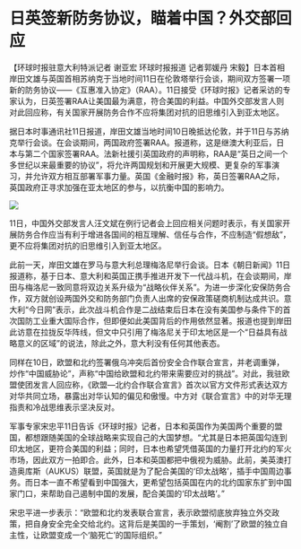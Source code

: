 # 日英签新防务协议，瞄着中国？外交部回应

【环球时报驻意大利特派记者 谢亚宏 环球时报报道 记者郭媛丹
宋毅】日本首相岸田文雄与英国首相苏纳克于当地时间11日在伦敦塔举行会谈，期间双方签署一项新的防务协议——《互惠准入协定》（RAA）。11日接受《环球时报》记者采访的专家认为，日英签署RAA让美国最为满意，符合美国的利益。中国外交部发言人则对此回应称，有关国家开展防务合作不应将集团对抗的旧思维引入到亚太地区。

据日本时事通讯社11日报道，岸田文雄当地时间10日晚抵达伦敦，并于11日与苏纳克举行会谈。在会谈期间，两国政府签署RAA。报道称，这是继澳大利亚后，日本与第二个国家签署RAA。法新社援引英国政府的声明称，RAA是“英日之间一个多世纪以来最重要的协议”，将允许两国规划和开展更大规模、更复杂的军事演习，并允许双方相互部署军事力量。英国《金融时报》称，英日签署RAA之际，英国政府正寻求加强在亚太地区的参与，以抗衡中国的影响力。

![](https://inews.gtimg.com/newsapp_bt/0/15606391164/1000)

11日，中国外交部发言人汪文斌在例行记者会上回应相关问题时表示，有关国家开展防务合作应当有利于增进各国间的相互理解、信任与合作，不应制造“假想敌”，更不应将集团对抗的旧思维引入到亚太地区。

此前一天，岸田文雄在罗马与意大利总理梅洛尼举行会谈。日本《朝日新闻》11日报道称，基于日本、意大利和英国正携手推进开发下一代战斗机，在会谈期间，岸田与梅洛尼一致同意将双边关系升级为“战略伙伴关系”。为进一步深化安保防务合作，双方就创设两国外交和防务部门负责人出席的安保政策磋商机制达成共识。意大利“今日网”表示，此次战斗机合作是二战结束后日本在没有美国参与条件下的首次国防工业重大国际合作，但即便如此美国背后的作用依然显著。报道也提到岸田此访意在拉拢反华阵线，但文中只引用了梅洛尼关于印太地区是一个“日益具有战略意义的区域”的说法，除此之外，意大利没有任何其他表态。

同样在10日，欧盟和北约签署俄乌冲突后首份安全合作联合宣言，并老调重弹，炒作“中国威胁论”，声称“中国给欧盟和北约带来需要应对的挑战”。对此，我驻欧盟使团发言人回应称，《欧盟—北约合作联合宣言》首次以官方文件形式表达双方对华共同立场，暴露出对华认知的偏见和傲慢。中方对《联合宣言》中的对华无理指责和冷战思维表示坚决反对。

军事专家宋忠平11日告诉《环球时报》记者，日本和英国作为美国两个重要的盟国，都想跟随美国的全球战略来实现自己的大国梦想。“尤其是日本把英国勾连到印太地区，更符合美国的利益；同时，日本也希望凭借英国的力量打开北约的军火市场，因此双方一拍即合。此外，日本和英国都把中俄视为威胁。此前，美英澳打造奥库斯（AUKUS）联盟，英国就是为了配合美国的‘印太战略’，插手中国周边事务。而日本一直不希望看到中国强大，更希望包括英国在内的北约国家东扩到中国家门口，来帮助自己遏制中国的发展，配合美国的‘印太战略’。”

宋忠平进一步表示：“欧盟和北约发表联合宣言，表示欧盟彻底放弃独立外交政策，把自身安全完全交给北约。这背后是美国的一手策划，‘阉割’了欧盟的独立自主性，让欧盟变成一个‘脑死亡’的国际组织。”

